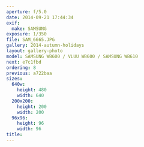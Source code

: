 ```yaml
---
aperture: f/5.0
date: 2014-09-21 17:44:34
exif:
  make: SAMSUNG
exposure: 1/350
file: SAM_6665.JPG
gallery: 2014-autumn-holidays
layout: gallery-photo
model: SAMSUNG WB600 / VLUU WB600 / SAMSUNG WB610
next: e7c1fbd
ordering: 8
previous: a722baa
sizes:
  640w:
    height: 480
    width: 640
  200x200:
    height: 200
    width: 200
  96x96:
    height: 96
    width: 96
title: 
---
```

